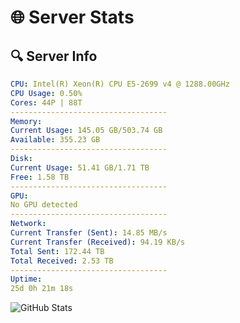 # 🌐 Server Stats
## 🔍 Server Info
```yaml
CPU: Intel(R) Xeon(R) CPU E5-2699 v4 @ 1288.00GHz
CPU Usage: 0.50%
Cores: 44P | 88T
-----------------------------------
Memory:
Current Usage: 145.05 GB/503.74 GB
Available: 355.23 GB
-----------------------------------
Disk:
Current Usage: 51.41 GB/1.71 TB
Free: 1.58 TB
-----------------------------------
GPU:
No GPU detected
-----------------------------------
Network:
Current Transfer (Sent): 14.85 MB/s
Current Transfer (Received): 94.19 KB/s
Total Sent: 172.44 TB
Total Received: 2.53 TB
-----------------------------------
Uptime:
25d 0h 21m 18s
```
![GitHub Stats](https://img.shields.io/badge/Updated-2025-03-04_23:04:36-blue)